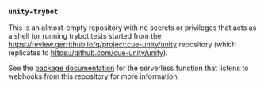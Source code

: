 ### `unity-trybot`

This is an almost-empty repository with no secrets or privileges that acts as a
shell for running trybot tests started from the
https://review.gerrithub.io/q/project:cue-unity/unity repository (which replicates
to https://github.com/cue-unity/unity).

See the [package
documentation](https://pkg.go.dev/github.com/cue-lang/cuelang.org/internal/functions/gerritstatusupdater)
for the serverless function that listens to webhooks from this repository for
more information.
